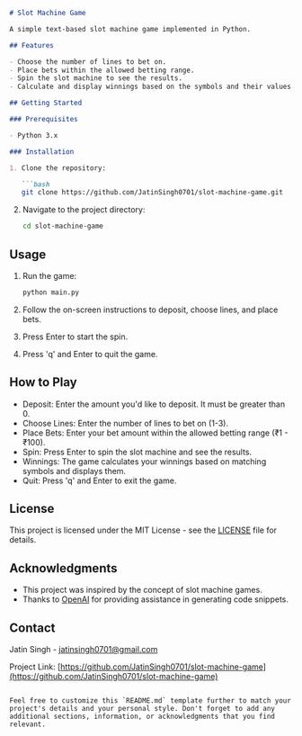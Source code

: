 ```markdown
# Slot Machine Game

A simple text-based slot machine game implemented in Python.

## Features

- Choose the number of lines to bet on.
- Place bets within the allowed betting range.
- Spin the slot machine to see the results.
- Calculate and display winnings based on the symbols and their values.

## Getting Started

### Prerequisites

- Python 3.x

### Installation

1. Clone the repository:

   ```bash
   git clone https://github.com/JatinSingh0701/slot-machine-game.git
   ```

2. Navigate to the project directory:

   ```bash
   cd slot-machine-game
   ```

## Usage

1. Run the game:

   ```bash
   python main.py
   ```

2. Follow the on-screen instructions to deposit, choose lines, and place bets.
3. Press Enter to start the spin.
4. Press 'q' and Enter to quit the game.

## How to Play

- Deposit: Enter the amount you'd like to deposit. It must be greater than 0.
- Choose Lines: Enter the number of lines to bet on (1-3).
- Place Bets: Enter your bet amount within the allowed betting range (₹1 - ₹100).
- Spin: Press Enter to spin the slot machine and see the results.
- Winnings: The game calculates your winnings based on matching symbols and displays them.
- Quit: Press 'q' and Enter to exit the game.

## License

This project is licensed under the MIT License - see the [LICENSE](LICENSE) file for details.

## Acknowledgments

- This project was inspired by the concept of slot machine games.
- Thanks to [OpenAI](https://www.openai.com) for providing assistance in generating code snippets.

## Contact

Jatin Singh - jatinsingh0701@gmail.com

Project Link: [https://github.com/JatinSingh0701/slot-machine-game](https://github.com/JatinSingh0701/slot-machine-game)
```

Feel free to customize this `README.md` template further to match your project's details and your personal style. Don't forget to add any additional sections, information, or acknowledgments that you find relevant.
